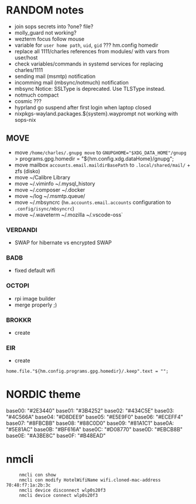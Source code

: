 # RANDOM notes
- join sops secrets into ?one? file?
- molly_guard not working?
- wezterm focus follow mouse
- variable for `user home path`, `uid`, `gid`     ??? hm.config homedir
- replace all 1111/charles references from modules/ with vars from user/host
- check variables/commands in systemd services for replacing charles/1111
- sending mail (msmtp) notification
- incomming mail (mbsync/notmuch) notification
- mbsync Notice: SSLType is deprecated. Use TLSType instead.
- notmuch compact
- cosmic ???
- hyprland go suspend after first login when laptop closed
- nixpkgs-wayland.packages.${system}.wayprompt not working with sops-nix
## MOVE
- move `/home/charles/.gnupg move` to `GNUPGHOME="$XDG_DATA_HOME"/gnupg` > programs.gpg.homedir = "${hm.config.xdg.dataHome}/gnupg";
- move mailbox `accounts.email.maildirBasePath` to `.local/shared/mail/` + zfs (disko)
- move ~/Calibre Library
- move ~/.viminfo ~/.mysql_history
- move ~/.composer ~/.docker
- move ~/log ~/.msmtp.queue/
- move ~/.mbsyncrc (`hm.accounts.email.accounts` configuration to `.config/isync/mbsyncrc`)
- move ~/.waveterm ~/.mozilla ~/.vscode-oss`
### VERDANDI
- SWAP for hibernate vs encrypted SWAP
### BADB
- fixed default wifi
### OCTOPI
- rpi image builder
- merge properly ;)
### BROKKR
- create
### EIR
- create



```
home.file."${hm.config.programs.gpg.homedir}/.keep".text = "";
```


# NORDIC theme
base00: "#2E3440"
base01: "#3B4252"
base02: "#434C5E"
base03: "#4C566A"
base04: "#D8DEE9"
base05: "#E5E9F0"
base06: "#ECEFF4"
base07: "#8FBCBB"
base08: "#88C0D0"
base09: "#81A1C1"
base0A: "#5E81AC"
base0B: "#BF616A"
base0C: "#D08770"
base0D: "#EBCB8B"
base0E: "#A3BE8C"
base0F: "#B48EAD"



# nmcli
```
     nmcli con show
     nmcli con modify HotelWifiName wifi.cloned-mac-address 70:48:f7:1a:2b:3c
     nmcli device disconnect wlp0s20f3
     nmcli device connect wlp0s20f3
```
